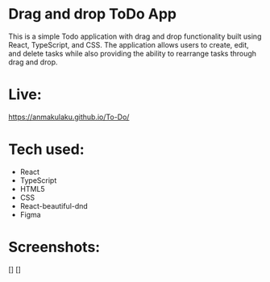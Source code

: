 # Drag and drop ToDo App

This is a simple Todo application with drag and drop functionality built using React, TypeScript, and CSS. The application allows users to create, edit, and delete tasks while also providing the ability to rearrange tasks through drag and drop.

# Live:

https://anmakulaku.github.io/To-Do/

# Tech used:
<ul>
  <li>React</li>
  <li>TypeScript</li>
  <li>HTML5</li>
  <li>CSS</li>
  <li>React-beautiful-dnd</li>
  <li>Figma</li>
</ul>

# Screenshots:

[]
[]

